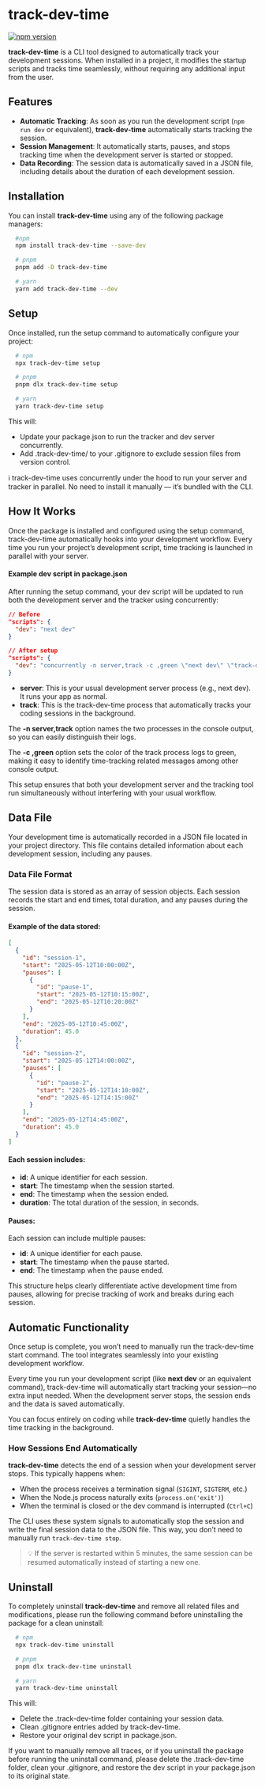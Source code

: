 # track-dev-time

[![npm version](https://img.shields.io/npm/v/track-dev-time.svg)](https://www.npmjs.com/package/track-dev-time)

**track-dev-time** is a CLI tool designed to automatically track your development sessions. When installed in a project, it modifies the startup scripts and tracks time seamlessly, without requiring any additional input from the user.

## Features

- **Automatic Tracking**: As soon as you run the development script (`npm run dev` or equivalent), **track-dev-time** automatically starts tracking the session.
- **Session Management**: It automatically starts, pauses, and stops tracking time when the development server is started or stopped.
- **Data Recording**: The session data is automatically saved in a JSON file, including details about the duration of each development session.

## Installation

You can install **track-dev-time** using any of the following package managers:

```bash
  #npm
  npm install track-dev-time --save-dev

  # pnpm
  pnpm add -D track-dev-time

  # yarn
  yarn add track-dev-time --dev
```

## Setup

Once installed, run the setup command to automatically configure your project:

```bash
  # npm
  npx track-dev-time setup

  # pnpm
  pnpm dlx track-dev-time setup

  # yarn
  yarn track-dev-time setup
```

This will:

- Update your package.json to run the tracker and dev server concurrently.
- Add .track-dev-time/ to your .gitignore to exclude session files from version control.

ℹ️ track-dev-time uses concurrently under the hood to run your server and tracker in parallel.
No need to install it manually — it’s bundled with the CLI.

## How It Works

Once the package is installed and configured using the setup command, track-dev-time automatically hooks into your development workflow. Every time you run your project’s development script, time tracking is launched in parallel with your server.

#### Example dev script in package.json

After running the setup command, your dev script will be updated to run both the development server and the tracker using concurrently:

```json
// Before
"scripts": {
  "dev": "next dev"
}

// After setup
"scripts": {
  "dev": "concurrently -n server,track -c ,green \"next dev\" \"track-dev-time start\""
}
```

- **server**: This is your usual development server process (e.g., next dev). It runs your app as normal.
- **track**: This is the track-dev-time process that automatically tracks your coding sessions in the background.

The **-n server,track** option names the two processes in the console output, so you can easily distinguish their logs.

The **-c ,green** option sets the color of the track process logs to green, making it easy to identify time-tracking related messages among other console output.

This setup ensures that both your development server and the tracking tool run simultaneously without interfering with your usual workflow.

## Data File

Your development time is automatically recorded in a JSON file located in your project directory. This file contains detailed information about each development session, including any pauses.

### Data File Format

The session data is stored as an array of session objects. Each session records the start and end times, total duration, and any pauses during the session.

#### Example of the data stored:

```json
[
  {
    "id": "session-1",
    "start": "2025-05-12T10:00:00Z",
    "pauses": [
      {
        "id": "pause-1",
        "start": "2025-05-12T10:15:00Z",
        "end": "2025-05-12T10:20:00Z"
      }
    ],
    "end": "2025-05-12T10:45:00Z",
    "duration": 45.0
  },
  {
    "id": "session-2",
    "start": "2025-05-12T14:00:00Z",
    "pauses": [
      {
        "id": "pause-2",
        "start": "2025-05-12T14:10:00Z",
        "end": "2025-05-12T14:15:00Z"
      }
    ],
    "end": "2025-05-12T14:45:00Z",
    "duration": 45.0
  }
]
```

#### Each session includes:

- **id**: A unique identifier for each session.
- **start**: The timestamp when the session started.
- **end**: The timestamp when the session ended.
- **duration**: The total duration of the session, in seconds.

#### Pauses:

Each session can include multiple pauses:

- **id**: A unique identifier for each pause.
- **start**: The timestamp when the pause started.
- **end**: The timestamp when the pause ended.

This structure helps clearly differentiate active development time from pauses, allowing for precise tracking of work and breaks during each session.

## Automatic Functionality

Once setup is complete, you won’t need to manually run the track-dev-time start command. The tool integrates seamlessly into your existing development workflow.

Every time you run your development script (like **next dev** or an equivalent command), track-dev-time will automatically start tracking your session—no extra input needed. When the development server stops, the session ends and the data is saved automatically.

You can focus entirely on coding while **track-dev-time** quietly handles the time tracking in the background.

### How Sessions End Automatically

**track-dev-time** detects the end of a session when your development server stops. This typically happens when:

- When the process receives a termination signal (`SIGINT`, `SIGTERM`, etc.)
- When the Node.js process naturally exits (`process.on('exit')`)
- When the terminal is closed or the dev command is interrupted (`Ctrl+C`)

The CLI uses these system signals to automatically stop the session and write the final session data to the JSON file. This way, you don’t need to manually run `track-dev-time stop`.

> 💡 If the server is restarted within 5 minutes, the same session can be resumed automatically instead of starting a new one.

## Uninstall

To completely uninstall **track-dev-time** and remove all related files and modifications, please run the following command before uninstalling the package for a clean uninstall:

```bash
  # npm
  npx track-dev-time uninstall

  # pnpm
  pnpm dlx track-dev-time uninstall

  # yarn
  yarn track-dev-time uninstall
```

This will:

- Delete the .track-dev-time folder containing your session data.
- Clean .gitignore entries added by track-dev-time.
- Restore your original dev script in package.json.

If you want to manually remove all traces, or if you uninstall the package before running the uninstall command, please delete the .track-dev-time folder, clean your .gitignore, and restore the dev script in your package.json to its original state.

